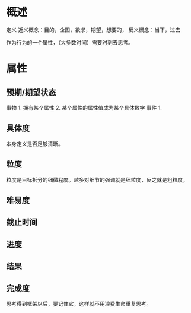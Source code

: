 # 概述
定义
近义概念：目的，企图，欲求，期望，想要的，
反义概念：当下，过去

作为行为的一个属性，（大多数时间）需要时刻去思考。
# 属性
## 预期/期望状态
事物
	1. 拥有某个属性
	2. 某个属性的属性值成为某个具体数字
事件
	1. 
## 具体度
本身定义是否足够清晰。
## 粒度
粒度是目标拆分的细微程度。越多对细节的强调就是细粒度，反之就是粗粒度。
## 难易度

## 截止时间

## 进度

## 结果

## 完成度


思考得到框架以后，要记住它，这样就不用浪费生命重复思考。